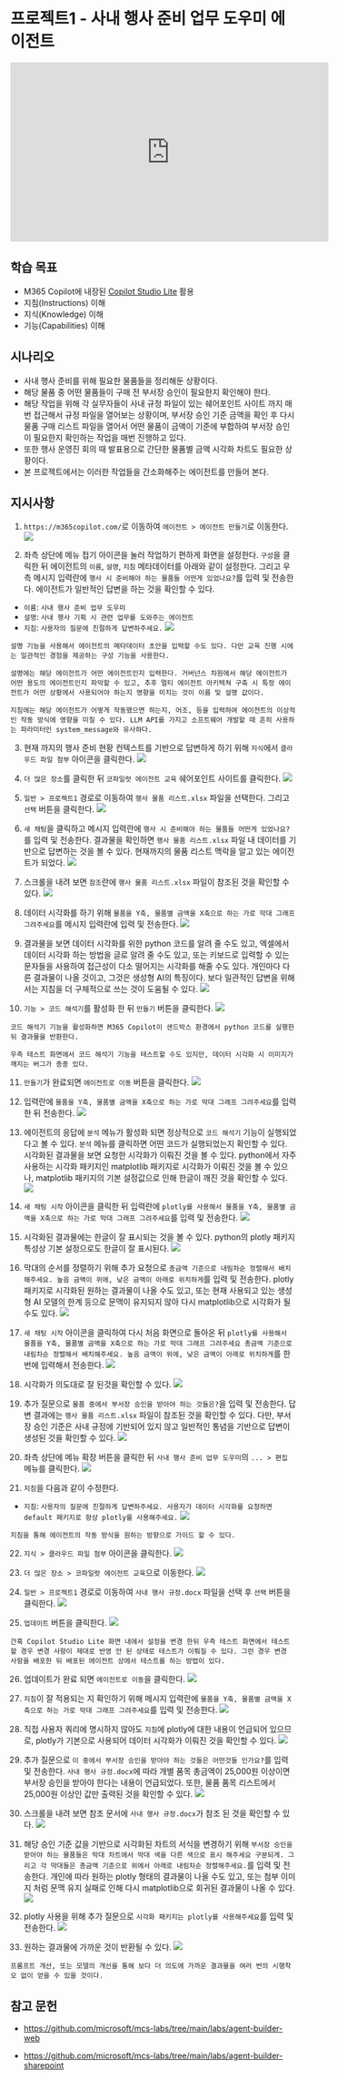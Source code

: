 # 프로젝트1 - 사내 행사 준비 업무 도우미 에이전트

<iframe width="560" height="315" src="https://www.youtube.com/embed/C-UtF2UK1uY" title="프로젝트1 사내 행사 준비 업무 도우미 에이전트" frameborder="0" allow="accelerometer; autoplay; clipboard-write; encrypted-media; gyroscope; picture-in-picture; web-share" referrerpolicy="strict-origin-when-cross-origin" allowfullscreen></iframe>

## 학습 목표
- M365 Copilot에 내장된 [Copilot Studio Lite](https://learn.microsoft.com/en-us/microsoft-365-copilot/extensibility/copilot-studio-experience) 활용
- 지침(Instructions) 이해
- 지식(Knowledge) 이해
- 기능(Capabilities) 이해

## 시나리오
- 사내 행사 준비를 위해 필요한 물품들을 정리해둔 상황이다. 
- 해당 물품 중 어떤 물품들이 구매 전 부서장 승인이 필요한지 확인해야 한다. 
- 해당 작업을 위해 각 실무자들이 사내 규정 파일이 있는 쉐어포인트 사이트 까지 매번 접근해서 규정 파일을 열어보는 상황이며, 부서장 승인 기준 금액을 확인 후 다시 물품 구매 리스트 파일을 열어서 어떤 물품이 금액이 기준에 부합하여 부서장 승인이 필요한지 확인하는 작업을 매번 진행하고 있다. 
- 또한 행사 운영진 회의 때 발표용으로 간단한 물품별 금액 시각화 차트도 필요한 상황이다.
- 본 프로젝트에서는 이러한 작업들을 간소화해주는 에이전트를 만들어 본다.

## 지시사항

1. `https://m365copilot.com/`로 이동하여 `에이전트 > 에이전트 만들기`로 이동한다.
![](../../imgs/01-event-prep-assistant/01.PNG)

2. 좌측 상단에 메뉴 접기 아이콘을 눌러 작업하기 편하게 화면을 설정한다. `구성`을 클릭한 뒤 에이전트의 `이름`, `설명`, `지침` 메타데이터를 아래와 같이 설정한다. 그리고 우측 메시지 입력란에 `행사 시 준비해야 하는 물품들 어떤게 있었나요?`를 입력 및 전송한다. 에이전트가 일반적인 답변을 하는 것을 확인할 수 있다.
- `이름`: `사내 행사 준비 업무 도우미`
- `설명`: `사내 행사 기획 시 관련 업무를 도와주는 에이전트`
- `지침`: `사용자의 질문에 친절하게 답변하주세요.`
![](../../imgs/01-event-prep-assistant/02.PNG)

```{Note}
설명 기능을 사용해서 에이전트의 메타데이터 초안을 입력할 수도 있다. 다만 교육 진행 시에는 일관적인 경험을 제공하는 구성 기능을 사용한다.

설명에는 해당 에이전트가 어떤 에이전트인지 입력한다. 거버넌스 차원에서 해당 에이전트가 어떤 용도의 에이전트인지 파악할 수 있고, 추후 멀티 에이전트 아키텍쳐 구축 시 특정 에이전트가 어떤 상황에서 사용되어야 하는지 영향을 미치는 것이 이름 및 설명 값이다.

지침에는 해당 에이전트가 어떻게 작동했으면 하는지, 어조, 등을 입력하여 에이전트의 이상적인 작동 방식에 영향을 미칠 수 있다. LLM API를 가지고 소프트웨어 개발할 때 흔히 사용하는 파라미터인 system_message와 유사하다.
```

3. 현재 까지의 행사 준비 현황 컨텍스트를 기반으로 답변하게 하기 위해 `지식`에서 `클라우드 파일 첨부` 아이콘을 클릭한다.
![](../../imgs/01-event-prep-assistant/03.PNG)

4. `더 많은 장소`를 클릭한 뒤 `코파일럿 에이전트 교육` 쉐어포인트 사이트를 클릭한다.
![](../../imgs/01-event-prep-assistant/04.PNG)

5. `일반 > 프로젝트1` 경로로 이동하여 `행사 물품 리스트.xlsx` 파일을 선택한다. 그리고 `선택` 버튼을 클릭한다.
![](../../imgs/01-event-prep-assistant/05.PNG)

6. `새 채팅`을 클릭하고 메시지 입력란에 `행사 시 준비해야 하는 물품들 어떤게 있었나요?`를 입력 및 전송한다. 결과물을 확인하면 `행사 물품 리스트.xlsx` 파일 내 데이터를 기반으로 답변하는 것을 볼 수 있다. 현재까지의 물품 리스트 맥락을 알고 있는 에이전트가 되었다.
![](../../imgs/01-event-prep-assistant/06.PNG)

7. 스크롤을 내려 보면 `참조`란에 `행사 물품 리스트.xlsx` 파일이 참조된 것을 확인할 수 있다.
![](../../imgs/01-event-prep-assistant/07.PNG)

8. 데이터 시각화를 하기 위해 `물품을 Y축, 물품별 금액을 X축으로 하는 가로 막대 그래프 그려주세요`를 메시지 입력란에 입력 및 전송한다.
![](../../imgs/01-event-prep-assistant/08.PNG)

9. 결과물을 보면 데이터 시각화를 위한 python 코드를 알려 줄 수도 있고, 엑셀에서 데이터 시각화 하는 방법을 글로 알려 줄 수도 있고, 또는 키보드로 입력할 수 있는 문자들을 사용하여 접근성이 다소 떨어지는 시각화를 해줄 수도 있다. 개인마다 다른 결과물이 나올 것이고, 그것은 생성형 AI의 특징이다. 보다 일관적인 답변을 위해서는 지침을 더 구체적으로 쓰는 것이 도움될 수 있다.
![](../../imgs/01-event-prep-assistant/09.PNG)

10. `기능 > 코드 해석기`를 활성화 한 뒤 `만들기` 버튼을 클릭한다.
![](../../imgs/01-event-prep-assistant/10.PNG)

```{Note}
코드 해석기 기능을 활성화하면 M365 Copilot이 샌드박스 환경에서 python 코드를 실행한 뒤 결과물을 반환한다. 

우측 테스트 화면에서 코드 해석기 기능을 테스트할 수도 있지만, 데이터 시각화 시 이미지가 깨지는 버그가 종종 있다.
```

11. `만들기`가 완료되면 `에이전트로 이동` 버튼을 클릭한다.
![](../../imgs/01-event-prep-assistant/11.PNG)

12. 입력란에 `물품을 Y축, 물품별 금액을 X축으로 하는 가로 막대 그래프 그려주세요`를 입력한 뒤 전송한다.
![](../../imgs/01-event-prep-assistant/12.PNG)

13. 에이전트의 응답에 `분석` 메뉴가 활성화 되면 정상적으로 `코드 해석기` 기능이 실행되었다고 볼 수 있다. `분석` 메뉴를 클릭하면 어떤 코드가 실행되었는지 확인할 수 있다. 시각화된 결과물을 보면 요청한 시각화가 이뤄진 것을 볼 수 있다. python에서 자주 사용하는 시각화 패키지인 matplotlib 패키지로 시각화가 이뤄진 것을 볼 수 있으나, matplotlib 패키지의 기본 설정값으로 인해 한글이 깨진 것을 확인할 수 있다. 
![](../../imgs/01-event-prep-assistant/13.PNG)

14. `새 채팅 시작` 아이콘을 클릭한 뒤 입력란에 `plotly를 사용해서 물품을 Y축, 물품별 금액을 X축으로 하는 가로 막대 그래프 그려주세요`를 입력 및 전송한다. 
![](../../imgs/01-event-prep-assistant/14.PNG)

15. 시각화된 결과물에는 한글이 잘 표시되는 것을 볼 수 있다. python의 plotly 패키지 특성상 기본 설정으로도 한글이 잘 표시된다.
![](../../imgs/01-event-prep-assistant/15.PNG)

16. 막대의 순서를 정렬하기 위해 추가 요청으로 `총금액 기준으로 내림차순 정렬해서 배치해주세요. 높음 금액이 위에, 낮은 금액이 아래로 위치하게`를 입력 및 전송한다. plotly 패키지로 시각화된 원하는 결과물이 나올 수도 있고, 또는 현재 사용되고 있는 생성형 AI 모델의 한계 등으로 문맥이 유지되지 않아 다시 matplotlib으로 시각화가 될 수도 있다.
![](../../imgs/01-event-prep-assistant/16.PNG)

17. `새 채팅 시작` 아이콘을 클릭하여 다시 처음 화면으로 돌아온 뒤 `plotly를 사용해서 물품을 Y축, 물품별 금액을 X축으로 하는 가로 막대 그래프 그려주세요 총금액 기준으로 내림차순 정렬해서 배치해주세요. 높음 금액이 위에, 낮은 금액이 아래로 위치하게`를 한 번에 입력해서 전송한다.
![](../../imgs/01-event-prep-assistant/17.PNG)

18. 시각화가 의도대로 잘 된것을 확인할 수 있다.
![](../../imgs/01-event-prep-assistant/18.PNG)

19. 추가 질문으로 `물품 중에서 부서장 승인을 받아야 하는 것들은?`을 입력 및 전송한다. 답변 결과에는 `행사 물품 리스트.xlsx` 파일이 참조된 것을 확인할 수 있다. 다만, 부서장 승인 기준은 사내 규정에 기반되어 있지 않고 일반적인 통념을 기반으로 답변이 생성된 것을 확인할 수 있다.
![](../../imgs/01-event-prep-assistant/19.PNG)

20. 좌측 상단에 메뉴 확장 버튼을 클릭한 뒤 `사내 행사 준비 업무 도우미`의 `... > 편집` 메뉴를 클릭한다.
![](../../imgs/01-event-prep-assistant/20.PNG)

21. `지침`을 다음과 같이 수정한다. 
- `지침`: `사용자의 질문에 친절하게 답변하주세요. 사용자가 데이터 시각화를 요청하면 default 패키지로 항상 plotly를 사용해주세요.`
![](../../imgs/01-event-prep-assistant/21.PNG)

```{Note}
지침을 통해 에이전트의 작동 방식을 원하는 방향으로 가이드 할 수 있다.
```

22. `지식 > 클라우드 파일 첨부` 아이콘을 클릭한다.
![](../../imgs/01-event-prep-assistant/22.PNG)

23. `더 많은 장소 > 코파일럿 에이전트 교육`으로 이동한다.
![](../../imgs/01-event-prep-assistant/23.PNG)

24. `일반 > 프로젝트1` 경로로 이동하여 `사내 행사 규정.docx` 파일을 선택 후 `선택` 버튼을 클릭한다.
![](../../imgs/01-event-prep-assistant/24.PNG)

25. `업데이트` 버튼을 클릭한다.
![](../../imgs/01-event-prep-assistant/25.PNG)

```{Note}
간혹 Copilot Studio Lite 화면 내에서 설정을 변경 한뒤 우측 테스트 화면에서 테스트 할 경우 변경 사항이 제대로 반영 안 된 상태로 테스트가 이뤄질 수 있다. 그런 경우 변경 사항을 배포한 뒤 배포된 에이전트 상에서 테스트를 하는 방법이 있다.
```

26. 업데이트가 완료 되면 `에이전트로 이동`을 클릭한다.
![](../../imgs/01-event-prep-assistant/26.PNG)

27. `지침`이 잘 적용되는 지 확인하기 위해 메시지 입력란에 `물품을 Y축, 물품별 금액을 X축으로 하는 가로 막대 그래프 그려주세요`를 입력 및 전송한다.
![](../../imgs/01-event-prep-assistant/27.PNG)

28. 직접 사용자 쿼리에 명시하지 않아도 `지침`에 plotly에 대한 내용이 언급되어 있으므로, plotly가 기본으로 사용되어 데이터 시각화가 이뤄진 것을 확인할 수 있다.
![](../../imgs/01-event-prep-assistant/28.PNG)

29. 추가 질문으로 `이 중에서 부서장 승인을 받아야 하는 것들은 어떤것들 인가요?`를 입력 및 전송한다. `사내 행사 규정.docx`에 따라 개별 품목 총금액이 25,000원 이상이면 부서장 승인을 받아야 한다는 내용이 언급되었다. 또한, 물품 품목 리스트에서 25,000원 이상인 값만 출력된 것을 확인할 수 있다.
![](../../imgs/01-event-prep-assistant/29.PNG)

30. 스크롤을 내려 보면 참조 문서에 `사내 행사 규정.docx`가 참조 된 것을 확인할 수 있다.
![](../../imgs/01-event-prep-assistant/30.PNG)

31. 해당 승인 기준 값을 기반으로 시각화된 차트의 서식을 변경하기 위해 `부서장 승인을 받아야 하는 물품들은 막대 차트에서 막대 색을 다른 색으로 표시 해주세요 구분되게. 그리고 각 막대들은 총금액 기준으로 위에서 아래로 내림차순 정렬해주세요.`를 입력 및 전송한다. 개인에 따라 원하는 plotly 형태의 결과물이 나올 수도 있고, 또는 첨부 이미지 처럼 문맥 유지 실패로 인해 다시 matplotlib으로 회귀된 결과물이 나올 수 있다.
![](../../imgs/01-event-prep-assistant/31.PNG)

32. plotly 사용을 위해 추가 질문으로 `시각화 패키지는 plotly를 사용해주세요`를 입력 및 전송한다.
![](../../imgs/01-event-prep-assistant/32.PNG)

33. 원하는 결과물에 가까운 것이 반환될 수 있다.
![](../../imgs/01-event-prep-assistant/33.PNG)

```{Note}
프롬프트 개선, 또는 모델의 개선을 통해 보다 더 의도에 가까운 결과물을 여러 번의 시행착오 없이 얻을 수 있을 것이다.
```

## 참고 문헌
- https://github.com/microsoft/mcs-labs/tree/main/labs/agent-builder-web

- https://github.com/microsoft/mcs-labs/tree/main/labs/agent-builder-sharepoint